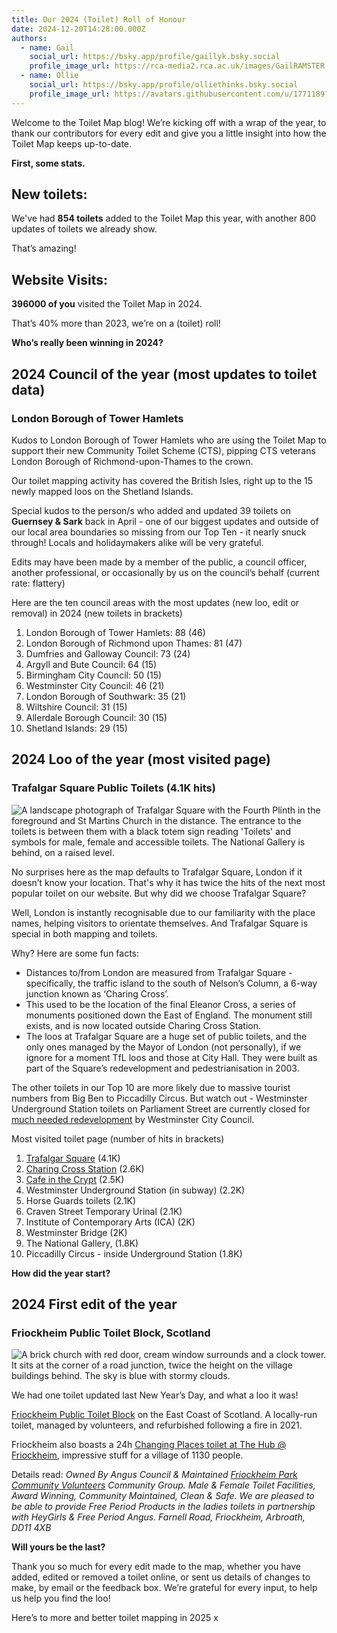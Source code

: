 ```yaml
---
title: Our 2024 (Toilet) Roll of Honour
date: 2024-12-20T14:28:00.000Z
authors:
  - name: Gail
    social_url: https://bsky.app/profile/gaillyk.bsky.social
    profile_image_url: https://rca-media2.rca.ac.uk/images/GailRAMSTER.2e16d0ba.fill-456x456.jpg
  - name: Ollie
    social_url: https://bsky.app/profile/olliethinks.bsky.social
    profile_image_url: https://avatars.githubusercontent.com/u/1771189?v=4
---
```

Welcome to the Toilet Map blog! We’re kicking off with a wrap of the year, to thank our contributors for every edit and give you a little insight into how the Toilet Map keeps up-to-date.

**First, some stats.**

## New toilets: 

We've had **854 toilets** added to the Toilet Map this year, with another 800 updates of toilets we already show.

That’s amazing!

## Website Visits:

**396000 of you**  visited the Toilet Map in 2024.

That’s 40% more than 2023, we’re on a (toilet) roll!

**Who’s really been winning in 2024?**

## 2024 Council of the year **(most updates to toilet data)**

### **London Borough of Tower Hamlets**

Kudos to London Borough of Tower Hamlets who are using the Toilet Map to support their new Community Toilet Scheme (CTS), pipping CTS veterans London Borough of Richmond-upon-Thames to the crown.

Our toilet mapping activity has covered the British Isles, right up to the 15 newly mapped loos on the Shetland Islands.

Special kudos to the person/s who added and updated 39 toilets on **Guernsey & Sark** back in April - one of our biggest updates and outside of our local area boundaries so missing from our Top Ten - it nearly snuck through! Locals and holidaymakers alike will be very grateful.

Edits may have been made by a member of the public, a council officer, another professional, or occasionally by us on the council’s behalf (current rate: flattery)

Here are the ten council areas with the most updates (new loo, edit or removal) in 2024 (new toilets in brackets)

1. London Borough of Tower Hamlets: 88 (46)
2. London Borough of Richmond upon Thames: 81 (47)
3. Dumfries and Galloway Council: 73 (24)
4. Argyll and Bute Council: 64 (15)
5. Birmingham City Council: 50 (15)
6. Westminster City Council: 46 (21)
7. London Borough of Southwark: 35 (21)
8. Wiltshire Council: 31 (15)
9. Allerdale Borough Council: 30 (15)
10. Shetland Islands: 29 (15)

## 2024 Loo of the year (most visited page) 

### **Trafalgar Square** Public Toilets (4.1K hits)

![A landscape photograph of Trafalgar Square with the Fourth Plinth in the foreground and St Martins Church in the distance. The entrance to the toilets is between them with a black totem sign reading 'Toilets' and symbols for male, female and accessible toilets. The National Gallery is behind, on a raised level. ](https://upload.wikimedia.org/wikipedia/commons/thumb/3/3b/David_Shrigley%27s_fourth_plinth_%2830730433995%29.jpg/640px-David_Shrigley%27s_fourth_plinth_%2830730433995%29.jpg 'The Fourth Plinth, Trafalgar Square, showing entrance to public toilets behind. Attribution: Matt Brown from London, England, CC BY 2.0 <https://creativecommons.org/licenses/by/2.0>, via Wikimedia Commons')

No surprises here as the map defaults to Trafalgar Square, London if it doesn’t know your location. That's why  it has twice the hits of the next most popular toilet on our website. But why did we choose Trafalgar Square?

Well, London is instantly recognisable due to our familiarity with the place names, helping visitors to orientate themselves. And Trafalgar Square is special in both mapping and toilets.

Why? Here are some fun facts:

* Distances to/from London are measured from Trafalgar Square - specifically, the traffic island to the south of Nelson’s Column, a 6-way junction known as ‘Charing Cross’.
* This used to be the location of the final Eleanor Cross, a series of monuments positioned down the East of England. The monument still exists, and is now located outside Charing Cross Station.
* The loos at Trafalgar Square are a huge set of public toilets, and the only ones managed by the Mayor of London (not personally), if we ignore for a moment TfL loos and those at City Hall. They were built as part of the Square’s redevelopment and pedestrianisation in 2003.

The other toilets in our Top 10 are more likely due to massive tourist numbers from Big Ben to Piccadilly Circus. But watch out - Westminster Underground Station toilets on Parliament Street are currently closed for [much needed redevelopment](https://www.architectsjournal.co.uk/news/westminster-and-hugh-broughton-roll-out-12-7m-toilets-revamp-proposals?eea=*EEA*&eea=WnlTak8yRFh3ZzBNT29Wallnd25uRXVVa3pjaDI1UWdDaXM3NS9Ud1grND0%3D&utm_source=acs&utm_medium=email&utm_campaign=FABS_AJ_EDI_SUBS_DAILY_19_11_24&deliveryName=DM289884) by Westminster City Council.

Most visited toilet page (number of hits in brackets)

1. [Trafalgar Square](<https://www.toiletmap.org.uk/loos/9c87f46cef7571c34d4a9f6a >) (4.1K)
2. [Charing Cross Station](https://www.toiletmap.org.uk/loos/b3d7be6461b0d74c913219f0) [](https://www.toiletmap.org.uk/loos/b3d7be6461b0d74c913219f0) (2.6K)
3. [Cafe in the Crypt](https://www.toiletmap.org.uk/loos/a5187bec9c4c584ab68734d3) [](https://www.toiletmap.org.uk/loos/a5187bec9c4c584ab68734d3) (2.5K)
4. Westminster Underground Station (in subway) (2.2K)
5. Horse Guards toilets (2.1K)
6. Craven Street Temporary Urinal (2.1K)
7. Institute of Contemporary Arts (ICA) (2K)
8. Westminster Bridge (2K)
9. The National Gallery, (1.8K)
10. Piccadilly Circus - inside Underground Station (1.8K)

**How did the year start?**

## 2024 First edit of the year 

### Friockheim Public Toilet Block, Scotland

![A brick church with red door, cream window surrounds and a clock tower. It sits at the corner of a road junction, twice the height on the village buildings behind. The sky is blue with stormy clouds. ](https://upload.wikimedia.org/wikipedia/commons/c/cc/Friockheim_and_Kinnell_Parish_Kirk_-_geograph.org.uk_-_1455639.jpg 'Description: Friockheim and Kinnell Parish Church Attribution: Anne Burgess / Friockheim and Kinnell Parish Kirk / CC BY-SA 2.0')

We had one toilet updated last New Year’s Day, and what a loo it was!

[Friockheim Public Toilet Block](https://www.toiletmap.org.uk/loos/9bf2c4f5fa6e78a72e5f1f93) on the East Coast of Scotland. A locally-run toilet, managed by volunteers, and refurbished following a fire in 2021.

Friockheim also boasts a 24h [Changing Places toilet at The Hub @ Friockheim](https://www.changing-places.org/find?toilet=1451), impressive stuff for a village of 1130 people.

Details read: *Owned By Angus Council & Maintained [Friockheim Park Community Volunteers](https://friockheimpark.weebly.com/) Community Group. Male & Female Toilet Facilities, Award Winning, Community Maintained, Clean & Safe. We are pleased to be able to provide Free Period Products in the ladies toilets in partnership with HeyGirls & Free Period Angus. Farnell Road, Friockheim, Arbroath, DD11 4XB*

**Will yours be the last?**

Thank you so much for every edit made to the map, whether you have added, edited or removed a toilet online, or sent us details of changes to make, by email or the feedback box. We’re grateful for every input, to help us help you find the loo!

Here’s to more and better toilet mapping in 2025 x
